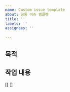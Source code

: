 ```yaml
---
name: Custom issue template
about: 공통 이슈 템플렛
title: ''
labels: ''
assignees: ''

---
```


## 목적
>
## 작업 내용
[]
[]
